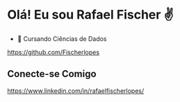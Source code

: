 # Olá! Eu sou Rafael Fischer ✌️


- 📖 Cursando Ciências de Dados

https://github.com/Fischerlopes


## Conecte-se Comigo

https://www.linkedin.com/in/rafaelfischerlopes/

